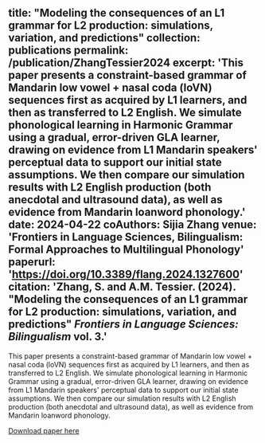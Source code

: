 title: "Modeling the consequences of an L1 grammar for L2 production: simulations, variation, and predictions"
collection: publications
permalink: /publication/ZhangTessier2024
excerpt: 'This paper presents a constraint-based grammar of Mandarin low vowel + nasal coda (loVN) sequences first as acquired by L1 learners, and then as transferred to L2 English. We simulate phonological learning in Harmonic Grammar using a gradual, error-driven GLA learner, drawing on evidence from L1 Mandarin speakers' perceptual data to support our initial state assumptions. We then compare our simulation results with L2 English production (both anecdotal and ultrasound data), as well as evidence from Mandarin loanword phonology.'
date: 2024-04-22
coAuthors: Sijia Zhang
venue: 'Frontiers in Language Sciences, Bilingualism: Formal Approaches to Multilingual Phonology'
paperurl: 'https://doi.org/10.3389/flang.2024.1327600'
citation: 'Zhang, S. and A.M. Tessier. (2024). &quot;Modeling the consequences of an L1 grammar for L2 production: simulations, variation, and predictions&quot; <i>Frontiers in Language Sciences: Bilingualism</i> vol. 3.'
---
<div class="amtText" markdown="1">
This paper presents a constraint-based grammar of Mandarin low vowel + nasal coda (loVN) sequences first as acquired by L1 learners, and then as transferred to L2 English. We simulate phonological learning in Harmonic Grammar using a gradual, error-driven GLA learner, drawing on evidence from L1 Mandarin speakers' perceptual data to support our initial state assumptions. We then compare our simulation results with L2 English production (both anecdotal and ultrasound data), as well as evidence from Mandarin loanword phonology.

[Download paper here](https://doi.org/10.3389/flang.2024.1327600)
</div>
